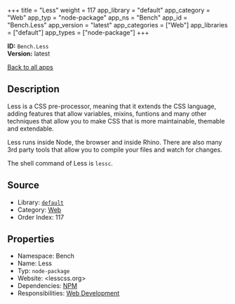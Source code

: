 ﻿+++
title = "Less"
weight = 117
app_library = "default"
app_category = "Web"
app_typ = "node-package"
app_ns = "Bench"
app_id = "Bench.Less"
app_version = "latest"
app_categories = ["Web"]
app_libraries = ["default"]
app_types = ["node-package"]
+++

**ID:** `Bench.Less`  
**Version:** latest  
<!--more-->

[Back to all apps](/apps/)

## Description
Less is a CSS pre-processor, meaning that it extends the CSS language,
adding features that allow variables, mixins, funtions and many other techniques
that allow you to make CSS that is more maintainable, themable and extendable.

Less runs inside Node, the browser and inside Rhino.
There are also many 3rd party tools that allow you to compile your files and watch for changes.


The shell command of Less is `lessc`.

## Source

* Library: [`default`](/app_libraries/default)
* Category: [Web](/app_categories/web)
* Order Index: 117

## Properties

* Namespace: Bench
* Name: Less
* Typ: `node-package`
* Website: <lesscss.org>
* Dependencies: [NPM](/apps/Bench.Npm)
* Responsibilities: [Web Development](/apps/Bench.Group.WebDevelopment)

